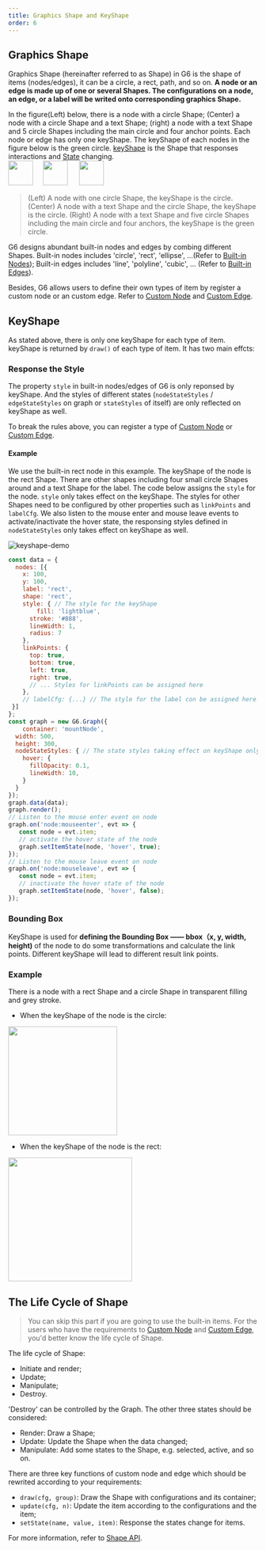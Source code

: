 ```yaml
---
title: Graphics Shape and KeyShape
order: 6
---
```


## Graphics Shape
Graphics Shape (hereinafter referred to as Shape) in G6 is the shape of items (nodes/edges), it can be a circle, a rect, path, and so on. **A node or an edge is made up of one or several Shapes. The configurations on a node, an edge, or a label will be writed onto corresponding graphics Shape.**

In the figure(Left) below, there is a node with a circle Shape; (Center) a node with a circle Shape and a text Shape; (right) a node with a text Shape and 5 circle Shapes including the main circle and four anchor points. Each node or edge has only one keyShape. The keyShape of each nodes in the figure below is the green circle. [keyShape](#keyshape) is the Shape that responses interactions and [State](/en/docs/manual/middle/states/state) changing. 
<br /><img src='https://gw.alipayobjects.com/mdn/rms_f8c6a0/afts/img/A*OcaaTIIu_4cAAAAAAAAAAABkARQnAQ' width=50/>     <img src='https://gw.alipayobjects.com/mdn/rms_f8c6a0/afts/img/A*r5M0Sowd1R8AAAAAAAAAAABkARQnAQ' width=50/>      <img src='https://gw.alipayobjects.com/mdn/rms_f8c6a0/afts/img/A*pHoETad75CIAAAAAAAAAAABkARQnAQ' width=50/>
> (Left) A node with one circle Shape, the keyShape is the circle. (Center) A node with a text Shape and the circle Shape, the keyShape is the circle. (Right) A node with a text Shape and five circle Shapes including the main circle and four anchors, the keyShape is the green circle.


G6 designs abundant built-in nodes and edges by combing different Shapes. Built-in nodes includes 'circle', 'rect', 'ellipse', ...(Refer to [Built-in Nodes](/en/docs/manual/middle/elements/nodes/defaultNode)); Built-in edges includes 'line', 'polyline', 'cubic', ... (Refer to [Built-in Edges](/en/docs/manual/middle/elements/edges/defaultEdge)).

Besides, G6 allows users to define their own types of item by register a custom node or an custom edge. Refer to [Custom Node](/en/docs/manual/advanced/custom-node) and [Custom Edge](/en/docs/manual/advanced/custom-edge).

## KeyShape
As stated above, there is only one keyShape for each type of item. keyShape is returned by `draw()` of each type of item. It has two main effcts:

### Response the Style

The property `style` in built-in nodes/edges of G6 is only reponsed by keyShape. And the styles of different states (`nodeStateStyles` / `edgeStateStyles` on graph or `stateStyles` of itself) are only reflected on keyShape as well.

To break the rules above, you can register a type of [Custom Node](/en/docs/manual/advanced/custom-node) or [Custom Edge](/en/docs/manual/advanced/custom-edge).

#### Example
We use the built-in rect node in this example. The keyShape of the node is the rect Shape. There are other shapes including four small circle Shapes around and a text Shape for the label. The code below assigns the `style` for the node. `style` only takes effect on the keyShape. The styles for other Shapes need to be configured by other properties such as `linkPoints` and `labelCfg`. We also listen to the mouse enter and mouse leave events to activate/inactivate the hover state, the responsing styles defined in `nodeStateStyles` only takes effect on keyShape as well.

<img src='https://gw.alipayobjects.com/mdn/rms_f8c6a0/afts/img/A*wWckTbi910IAAAAAAAAAAABkARQnAQ' alt='keyshape-demo' with='50'/>

```javascript
const data = {
  nodes: [{
    x: 100,
    y: 100,
    label: 'rect',
    shape: 'rect',
    style: { // The style for the keyShape
    	fill: 'lightblue',
      stroke: '#888',
      lineWidth: 1,
      radius: 7
    },
    linkPoints: {
      top: true,
      bottom: true,
      left: true,
      right: true,
      // ... Styles for linkPoints can be assigned here
    },
    // labelCfg: {...} // The style for the label con be assigned here
 }]
};
const graph = new G6.Graph({
	container: 'mountNode',
  width: 500,
  height: 300,
  nodeStateStyles: { // The state styles taking effect on keyShape only
    hover: {
      fillOpacity: 0.1,
      lineWidth: 10,
    }
  }
});
graph.data(data);
graph.render();
// Listen to the mouse enter event on node
graph.on('node:mouseenter', evt => {
   const node = evt.item;
   // activate the hover state of the node
   graph.setItemState(node, 'hover', true);
});
// Listen to the mouse leave event on node
graph.on('node:mouseleave', evt => {
   const node = evt.item;
   // inactivate the hover state of the node
   graph.setItemState(node, 'hover', false);
});
```

### Bounding Box

KeyShape is used for **defining the Bounding Box —— bbox（x, y, width, height)** of the node to do some transformations and calculate the link points. Different keyShape will lead to different result link points.

### Example 
There is a node with a rect Shape and a circle Shape in transparent filling and grey stroke.

- When the keyShape of the node is the circle:

<img src='https://gw.alipayobjects.com/mdn/rms_f8c6a0/afts/img/A*CY7cSaMs4U0AAAAAAAAAAABkARQnAQ' width=220/>

- When the keyShape of the node is the rect:

<img src='https://gw.alipayobjects.com/mdn/rms_f8c6a0/afts/img/A*upWTQLTvxGEAAAAAAAAAAABkARQnAQ' width=250/>


## The Life Cycle of Shape
> You can skip this part if you are going to use the built-in items. For the users who have the requirements to [Custom Node](/en/docs/manual/advanced/custom-node) and [Custom Edge](/en/docs/manual/advanced/custom-edge), you'd better know the life cycle of Shape.

The life cycle of Shape:

- Initiate and render;
- Update;
- Manipulate;
- Destroy.

'Destroy' can be controlled by the Graph. The other three states should be considered:

- Render: Draw a Shape;
- Update: Update the Shape when the data changed;
- Manipulate: Add some states to the Shape, e.g. selected, active, and so on.

There are three key functions of custom node and edge which should be rewrited according to your requirements:

- `draw(cfg, group)`: Draw the Shape with configurations and its container;
- `update(cfg, n)`: Update the item according to the configurations and the item;
- `setState(name, value, item)`: Response the states change for items.

For more information, refer to [Shape API](/en/docs/api/Shape).

